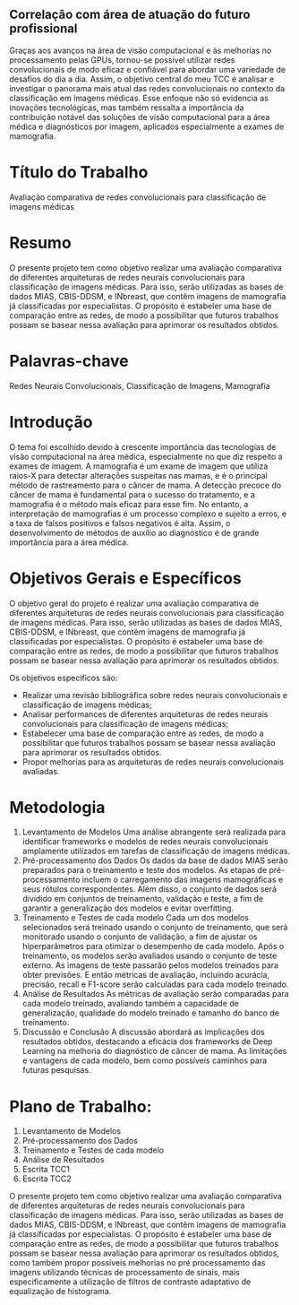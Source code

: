  
## Correlação com área de atuação do futuro profissional

Graças aos avanços na área de visão computacional e às melhorias no processamento
pelas GPUs, tornou-se possível utilizar redes convolucionais de modo eficaz e confiável
para abordar uma variedade de desafios do dia a dia. Assim, o objetivo central do meu TCC
é analisar e investigar o panorama mais atual das redes convolucionais no contexto da
classificação em imagens médicas. Esse enfoque não só evidencia as inovações
tecnológicas, mas também ressalta a importância da contribuição notável das soluções de
visão computacional para a área médica e diagnósticos por imagem, aplicados
especialmente a exames de mamografia.

# Título do Trabalho
Avaliação comparativa de redes convolucionais para classificação de imagens médicas

# Resumo
O presente projeto tem como objetivo realizar uma avaliação comparativa de diferentes arquiteturas de redes neurais convolucionais para classificação de imagens médicas. Para isso, serão utilizadas as bases de dados MIAS, CBIS-DDSM, e INbreast, que contêm imagens de mamografia já classificadas por especialistas. O propósito é estabeler uma base de comparação entre as redes, de modo a possibilitar que futuros trabalhos possam se basear nessa avaliação para
aprimorar os resultados obtidos. 

# Palavras-chave

Redes Neurais Convolucionais, Classificação de Imagens, 
Mamografia

# Introdução
O tema foi escolhido devido à crescente importância das tecnologias de visão computacional na área médica, especialmente no que diz respeito a exames de imagem. A mamografia é um exame de imagem que utiliza raios-X para detectar alterações suspeitas nas mamas, e é o principal método de rastreamento para o câncer de mama. A detecção precoce do câncer de mama é fundamental para o sucesso do tratamento, e a mamografia é o método mais eficaz para esse fim. No entanto, a interpretação de mamografias é um processo complexo e sujeito a erros, e a taxa de falsos positivos e falsos negativos é alta. Assim, o desenvolvimento de métodos de auxílio ao diagnóstico é de grande importância para a área médica.

# Objetivos Gerais e Específicos
O objetivo geral do projeto é realizar uma avaliação comparativa de diferentes arquiteturas de redes neurais convolucionais para classificação de imagens médicas. Para isso, serão utilizadas as bases de dados MIAS, CBIS-DDSM, e INbreast, que contêm imagens de mamografia já classificadas por especialistas. O propósito é estabeler uma base de comparação entre as redes, de modo a possibilitar que futuros trabalhos possam se basear nessa avaliação para aprimorar os resultados obtidos.

Os objetivos específicos são:   

- Realizar uma revisão bibliográfica sobre redes neurais convolucionais e classificação de imagens médicas;
- Analisar performances de diferentes arquiteturas de redes neurais convolucionais para classificação de imagens médicas;
- Estabelecer uma base de comparação entre as redes, de modo a possibilitar que futuros trabalhos possam se basear nessa avaliação para aprimorar os resultados obtidos.
- Propor melhorias para as arquiteturas de redes neurais convolucionais avaliadas.

# Metodologia
1. Levantamento de Modelos
Uma análise abrangente será realizada para identificar frameworks e modelos de redes
neurais convolucionais amplamente utilizados em tarefas de classificação de imagens
médicas.
2. Pré-processamento dos Dados
Os dados da base de dados MIAS serão preparados para o treinamento e teste dos
modelos. As etapas de pré-processamento incluem o carregamento das imagens
mamográficas e seus rótulos correspondentes. Além disso, o conjunto de dados será
dividido em conjuntos de treinamento, validação e teste, a fim de garantir a generalização
dos modelos e evitar overfitting.
3. Treinamento e Testes de cada modelo
Cada um dos modelos selecionados será treinado usando o conjunto de treinamento, que
será monitorado usando o conjunto de validação, a fim de ajustar os hiperparâmetros para
otimizar o desempenho de cada modelo. Após o treinamento, os modelos serão avaliados
usando o conjunto de teste externo. As imagens de teste passarão pelos modelos treinados
para obter previsões. E então métricas de avaliação, incluindo acurácia, precisão, recall e
F1-score serão calculadas para cada modelo treinado.
4. Análise de Resultados
As métricas de avaliação serão comparadas para cada modelo treinado, avaliando também
a capacidade de generalização, qualidade do modelo treinado e tamanho do banco de
treinamento.
5. Discussão e Conclusão
A discussão abordará as implicações dos resultados obtidos, destacando a eficácia dos
frameworks de Deep Learning na melhoria do diagnóstico de câncer de mama. As
limitações e vantagens de cada modelo, bem como possíveis caminhos para futuras
pesquisas.

# Plano de Trabalho:
1. Levantamento de Modelos
2. Pré-processamento dos Dados
3. Treinamento e Testes de cada modelo
4. Análise de Resultados
5. Escrita TCC1
6. Escrita TCC2


O presente projeto tem como objetivo realizar uma avaliação comparativa de diferentes arquiteturas de redes neurais convolucionais para classificação de imagens médicas. Para isso, serão utilizadas as bases de dados MIAS, CBIS-DDSM, e INbreast, que contêm imagens de mamografia já classificadas por especialistas. O propósito é estabeler uma base de comparação entre as redes, de modo a possibilitar que futuros trabalhos possam se basear nessa avaliação para aprimorar os resultados obtidos, como também propor possíveis melhorias no pré processamento das imagens utilizando técnicas de processamento de sinais, mais especificamente a utilização de filtros de contraste adaptativo de equalização de histograma.

